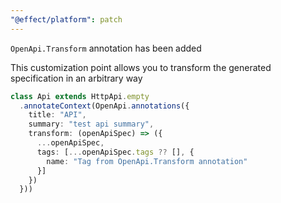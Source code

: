 ```yaml
---
"@effect/platform": patch
---
```


`OpenApi.Transform` annotation has been added

This customization point allows you to transform the generated specification in an arbitrary way

```ts
class Api extends HttpApi.empty
  .annotateContext(OpenApi.annotations({
    title: "API",
    summary: "test api summary",
    transform: (openApiSpec) => ({
      ...openApiSpec,
      tags: [...openApiSpec.tags ?? [], {
        name: "Tag from OpenApi.Transform annotation"
      }]
    })
  }))
```
